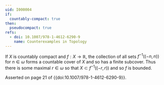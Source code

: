 ```yaml
---
uid: I000004
if:
  countably-compact: true
then:
  pseudocompact: true
refs:
  - doi: 10.1007/978-1-4612-6290-9
    name: Counterexamples in Topology
---
```

If $X$ is countably compact and $f:X \rightarrow \mathbb{R}$, the collection of all sets $f^{-1}((-n,n))$ for $n \in \omega$ forms a countable cover of $X$ and so has a finite subcover. Thus there is some maximal $r \in \omega$ so that $X \subset f^{-1}((-r,r))$ and so $f$ is bounded.

Asserted on page 21 of {{doi:10.1007/978-1-4612-6290-9}}.
